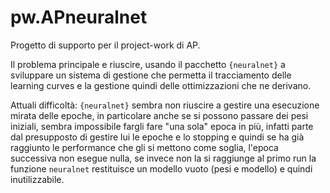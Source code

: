 # pw.APneuralnet

Progetto di supporto per il project-work di AP.

Il problema principale e riuscire, usando il pacchetto `{neuralnet}` a
sviluppare un sistema di gestione che permetta il tracciamento delle
learning curves e la gestione quindi delle ottimizzazioni che ne
derivano.

Attuali difficoltà: `{neuralnet}` sembra non riuscire a gestire una
esecuzione mirata delle epoche, in particolare anche se si possono
passare dei pesi iniziali, sembra impossibile fargli fare "una sola"
epoca in più, infatti parte dal presupposto di gestire lui le epoche e lo stopping e quindi se ha già raggiunto le performance che gli si mettono come soglia, l'epoca successiva non esegue nulla, se invece non la si raggiunge al primo run la funzione `neuralnet` restituisce un modello vuoto (pesi e modello) e quindi inutilizzabile.
